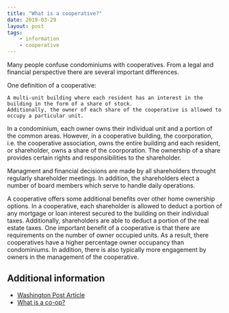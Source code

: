 ```yaml
---
title: "What is a cooperative?"
date: 2019-03-29
layout: post
tags:
    - information
    - cooperative
---
```


Many people confuse condominiums with cooperatives. 
From a legal and financial perspective there are several important differences.

One definition of a cooperative:

    A multi-unit building where each resident has an interest in the building in the form of a share of stock.
    Additionally, the owner of each share of the cooperative is allowed to occupy a particular unit.

In a condominium, each owner owns their individual unit and a portion of the common areas.
However, in a cooperative building, the coorporation, i.e. the cooperative association, owns the entire building and each resident, or shareholder, owns a share of the coorporation.
The ownership of a share provides certain rights and responsibilities to the shareholder.

Managment and financial decisions are made by all shareholders throught regularly shareholder meetings. 
In addition, the shareholders elect a number of board members which serve to handle daily operations.

A cooperative offers some additional benefits over other home ownership options.
In a cooperative, each shareholder is allowed to deduct a portion of any mortgage or loan interest secured to the building on their individual taxes.
Additionally, shareholders are able to deduct a portion of the real estate taxes.
One important benefit of a cooperative is that there are requirements on the number of owner occupied units.
As a result, there cooperatives have a higher percentage owner occupancy than condominiums.
In addition, there is also typically more engagement by owners in the management of the cooperative.


## Additional information

* [Washington Post Article](https://www.washingtonpost.com/realestate/condos-vs-co-ops-whats-the-difference/2013/04/25/f673e29c-a5e6-11e2-b029-8fb7e977ef71_story.html?utm_term=.6f0a6f5abcdb)
* [What is a co-op?](https://www.realtor.com/advice/buy/what-is-a-co-op/)
